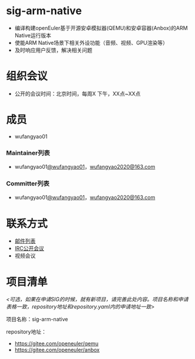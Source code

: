 
# sig-arm-native

- 编译构建openEuler基于开源安卓模拟器(QEMU)和安卓容器(Anbox)的ARM Native运行版本
- 使能ARM Native场景下相关外设功能（音频、视频、GPU渲染等）
- 及时响应用户反馈，解决相关问题

# 组织会议

- 公开的会议时间：北京时间，每周X 下午，XX点~XX点

# 成员

- wufangyao01

### Maintainer列表

- wufangyao01[@wufangyao01](https://gitee.com/wufangyao01)，wufangyao2020@163.com

### Committer列表

- wufangyao01[@wufangyao01](https://gitee.com/wufangyao01)，wufangyao2020@163.com

# 联系方式

- [邮件列表](sig-arm-native@openeuler.org)
- [IRC公开会议]()
- 视频会议



# 项目清单

*<可选，如果在申请SIG的时候，就有新项目，请完善此处内容。项目名称和申请表格一致，repository地址和repository.yaml内的申请地址一致>*

项目名称：sig-arm-native

repository地址：

- https://gitee.com/openeuler/qemu
- https://gitee.com/openeuler/anbox